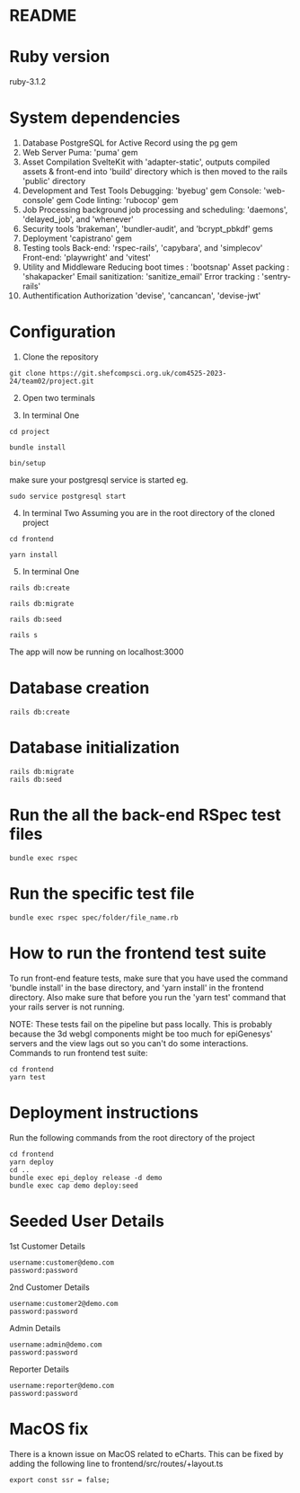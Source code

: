 # README
# Ruby version
ruby-3.1.2

# System dependencies
1. Database 
PostgreSQL for Active Record using the pg gem
2. Web Server
Puma: 'puma' gem
3. Asset Compilation
SvelteKit with 'adapter-static', outputs compiled assets & front-end into 'build' directory which is then moved to the rails 'public' directory
4. Development and Test Tools 
Debugging: 'byebug' gem
Console: 'web-console' gem
Code linting: 'rubocop' gem
5. Job Processing
background job processing and scheduling: 'daemons', 'delayed_job', and 'whenever'
6. Security tools
'brakeman', 'bundler-audit', and 'bcrypt_pbkdf' gems
7. Deployment
'capistrano' gem
8. Testing tools
Back-end: 'rspec-rails', 'capybara', and 'simplecov'  
Front-end: 'playwright' and 'vitest'
9. Utility and Middleware
Reducing boot times : 'bootsnap'
Asset packing : 'shakapacker'
Email sanitization: 'sanitize_email'
Error tracking : 'sentry-rails'
10. Authentification Authorization 
'devise', 'cancancan', 'devise-jwt'

# Configuration 

1. Clone the repository

```
git clone https://git.shefcompsci.org.uk/com4525-2023-24/team02/project.git
```

2. Open two terminals

3. In terminal One

```
cd project

bundle install

bin/setup
```
make sure your postgresql service is started eg.
```
sudo service postgresql start
```

4. In terminal Two 
Assuming you are in the root directory of the cloned project

```
cd frontend 

yarn install
```

5. In terminal One

```
rails db:create

rails db:migrate

rails db:seed

rails s
```

The app will now be running on localhost:3000

# Database creation 
```
rails db:create
```

# Database initialization
```
rails db:migrate
rails db:seed
```

# Run the all the back-end RSpec test files
```
bundle exec rspec 
```

# Run the specific test file

```
bundle exec rspec spec/folder/file_name.rb
```

# How to run the frontend test suite
To run front-end feature tests, make sure that you have used the command 'bundle install' in the base directory, and 'yarn install' in the frontend directory.
Also make sure that before you run the 'yarn test' command that your rails server is not running.

NOTE: These tests fail on the pipeline but pass locally. This is probably because the 3d webgl components might be too much for epiGenesys' servers and the view lags out so you can't do some interactions.
Commands to run frontend test suite:
```
cd frontend
yarn test
```
# Deployment instructions
Run the following commands from the root directory of the project
```
cd frontend
yarn deploy
cd ..
bundle exec epi_deploy release -d demo
bundle exec cap demo deploy:seed
```
# Seeded User Details

1st Customer Details
```
username:customer@demo.com
password:password
```
2nd Customer Details
```
username:customer2@demo.com
password:password
```
Admin Details
```
username:admin@demo.com
password:password
```
Reporter Details
```
username:reporter@demo.com
password:password
```

# MacOS fix

There is a known issue on MacOS related to eCharts. This can be fixed by adding the following line to frontend/src/routes/+layout.ts

```
export const ssr = false;
```